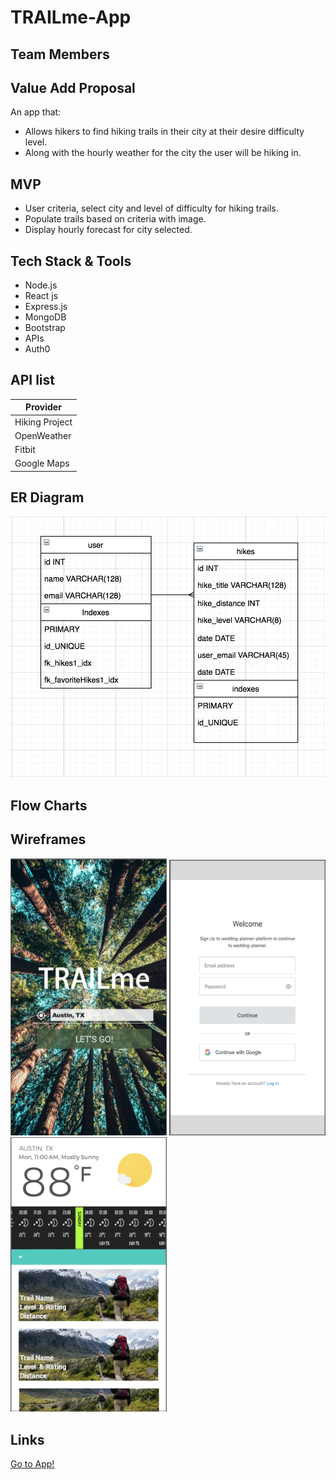 # TRAILme-App

## Team Members

## Value Add Proposal

An app that:

- Allows hikers to find hiking trails in their city at their desire difficulty level.
- Along with the hourly weather for the city the user will be hiking in.

## MVP

- User criteria, select city and level of difficulty for hiking trails.
- Populate trails based on criteria with image.
- Display hourly forecast for city selected.

## Tech Stack & Tools

- Node.js
- React js
- Express.js
- MongoDB
- Bootstrap
- APIs
- Auth0

## API list

| Provider       |
| -------------- |
| Hiking Project |
| OpenWeather    |
| Fitbit         |
| Google Maps    |

## ER Diagram

<img src="TRAILme_ERdiagram.png" />

## Flow Charts

## Wireframes

<img src="homepagePrototype.png" width="250" /> <img src="loginPage.png" width="250" /> <img src="resultsPage.png" width="250" />

## Links

[Go to App!](https://group-3-project-1.github.io/Trailme-Locator/)
